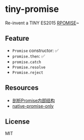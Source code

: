 # tiny-promise
Re-invent a TINY ES2015 [RPOMISE](http://devdocs.io/javascript/global_objects/promise)~

## Feature
- `Promise` constructor: :white_check_mark:
- `promise.then`: :white_check_mark:
- `promise.catch`
- `Promise.resolve`
- `Promise.reject`

## Resources
- [剖析Promise内部结构](https://github.com/xieranmaya/blog/issues/3)
- [native-promise-only](https://github.com/getify/native-promise-only)

## License
MIT
